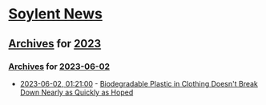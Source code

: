 # [Soylent News](../../../README.md)

## [Archives](../../index.md) for [2023](../index.md)

### [Archives](../../index.md) for [2023-06-02](index.md)

* [2023-06-02, 01:21:00](https://soylentnews.org/article.pl?sid=23/06/01/1248252&from=rss) - [Biodegradable Plastic in Clothing Doesn't Break Down Nearly as Quickly as Hoped](https://soylentnews.org/article.pl?sid=23/06/01/1248252&from=rss)
